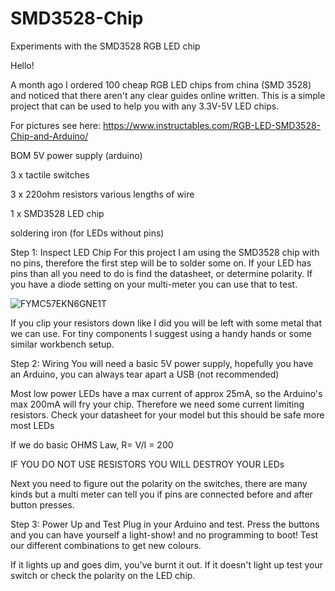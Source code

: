 # SMD3528-Chip
Experiments with the SMD3528 RGB LED chip

Hello!

A month ago I ordered 100 cheap RGB LED chips from china (SMD 3528) and noticed that there aren't any clear guides online written. This is a simple project that can be used to help you with any 3.3V-5V LED chips.


For pictures see here: https://www.instructables.com/RGB-LED-SMD3528-Chip-and-Arduino/

BOM
5V power supply (arduino)

3 x tactile switches

3 x 220ohm resistors various lengths of wire

1 x SMD3528 LED chip

soldering iron (for LEDs without pins)


Step 1: Inspect LED Chip
For this project I am using the SMD3528 chip with no pins, therefore the first step will be to solder some on. If your LED has pins than all you need to do is find the datasheet, or determine polarity. If you have a diode setting on your multi-meter you can use that to test.

![FYMC57EKN6GNE1T](https://user-images.githubusercontent.com/85311146/120693490-ecdf6c80-c45d-11eb-91cd-7a0e3449ca17.png)


If you clip your resistors down like I did you will be left with some metal that we can use. For tiny components I suggest using a handy hands or some similar workbench setup.

Step 2: Wiring
You will need a basic 5V power supply, hopefully you have an Arduino, you can always tear apart a USB (not recommended)

Most low power LEDs have a max current of approx 25mA, so the Arduino's max 200mA will fry your chip. Therefore we need some current limiting resistors. Check your datasheet for your model but this should be safe more most LEDs

If we do basic OHMS Law, R= V/I = 200

IF YOU DO NOT USE RESISTORS YOU WILL DESTROY YOUR LEDs

Next you need to figure out the polarity on the switches, there are many kinds but a multi meter can tell you if pins are connected before and after button presses.


Step 3: Power Up and Test
Plug in your Arduino and test. Press the buttons and you can have yourself a light-show! and no programming to boot! Test our different combinations to get new colours.

If it lights up and goes dim, you've burnt it out. If it doesn't light up test your switch or check the polarity on the LED chip.
